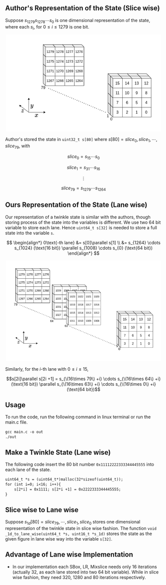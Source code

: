 ## Author's Representation of the State (Slice wise)
Suppose $s_{1279} s_{1278} \cdots s_0$ is one dimensional representation of the state, where each $s_i$, for $0 \leq i \leq 1279$ is one bit.

<div style="text-align: center;">
    <img src="state-Page-1.drawio.png" alt="twinkle state" width="500">
</div>

Author's stored the state in `uint32_t s[80]` where $s[80] = {slice_0, slice_1, \cdots, slice_{79}}$,
with

$$slice_0 = s_{15} \cdots s_{0}$$

$$slice_1 = s_{31} \cdots s_{16}$$

$$\vdots$$

$$slice_{79} = s_{1279} \cdots s_{1264}$$

## Ours Representation of the State (Lane wise)
Our representation of a twinkle state is similar with the authors, though storing process of the
state into the variables is different. We use two 64 bit variable to store each lane. Hence
`uint64_t s[32]` is needed to store a full state into the variable `s`.

$$
\begin{align*}
    0\text{-th lane} &= s[0]\parallel s[1] \\
    &= s_{1264} \cdots s_{1024} (\text{16 bit}) \parallel s_{1008} \cdots s_{0} (\text{64 bit})
\end{align*}
$$

<div style="text-align: center;">
    <center>
        <img src="state-Page-2.drawio.png" alt="twinkle state" width="500">
    </center>
</div>

Similarly, for the $i$-th lane with $0 \leq i \leq 15$, 

$$s[2i]\parallel s[2i +1] = s_{\(16\times 79\) +i} \cdots s_{\(16\times 64\) +i} (\text{16 bit}) \parallel s_{\(16\times 63\) +i} \cdots s_{\(16\times 0\) +i} (\text{64 bit})$$

## Usage
To run the code, run the following command in linux terminal or run the main.c file.

```
gcc main.c -o out
./out
```

## Make a Twinkle State (Lane wise)
The following code insert the 80 bit number `0x11112222333344445555` into each lane of the state.

```
uint64_t *s = (uint64_t*)malloc(32*sizeof(uint64_t));                                           
for (int i=0; i<16; i++){                                                                       
    s[2*i] = 0x1111; s[2*i +1] = 0x2222333344445555;                                            
}                                                                                               
```

## Slice wise to Lane wise
Suppose $s_{1d}[80] = {slice_{79}, \cdots, slice_1, slice_0}$ stores one dimensional representation of
the twinkle state in slice wise fashion. The function `void _1d_to_lane_wise(uint64_t *s, uint16_t *s_1d)` stores the
state as the given figure in lane wise way into the variable `s[32]`.

## Advantage of Lane wise Implementation
- In our implementation each SBox, LR, Mixslice needs only 16 iterations (actually 32, as each lane stored into two 64 bit
  variable). While in slice wise fashion, they need 320, 1280 and 80 iterations respectively. 
